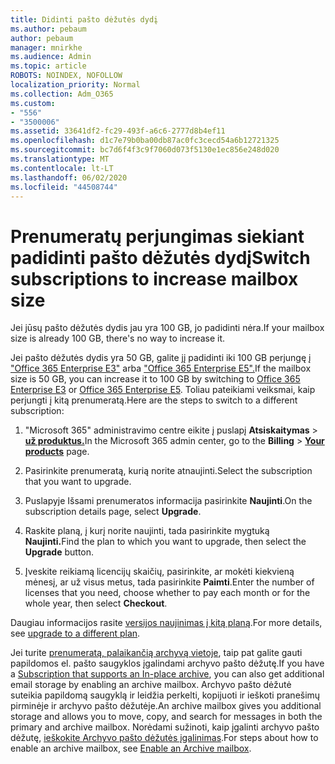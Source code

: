 ```yaml
---
title: Didinti pašto dėžutės dydį
ms.author: pebaum
author: pebaum
manager: mnirkhe
ms.audience: Admin
ms.topic: article
ROBOTS: NOINDEX, NOFOLLOW
localization_priority: Normal
ms.collection: Adm_O365
ms.custom:
- "556"
- "3500006"
ms.assetid: 33641df2-fc29-493f-a6c6-2777d8b4ef11
ms.openlocfilehash: d1c7e79b0ba00db87ac0fc3cecd54a6b12721325
ms.sourcegitcommit: bc7d6f4f3c9f7060d073f5130e1ec856e248d020
ms.translationtype: MT
ms.contentlocale: lt-LT
ms.lasthandoff: 06/02/2020
ms.locfileid: "44508744"
---
```

# <a name="switch-subscriptions-to-increase-mailbox-size"></a><span data-ttu-id="e0d06-102">Prenumeratų perjungimas siekiant padidinti pašto dėžutės dydį</span><span class="sxs-lookup"><span data-stu-id="e0d06-102">Switch subscriptions to increase mailbox size</span></span>

<span data-ttu-id="e0d06-103">Jei jūsų pašto dėžutės dydis jau yra 100 GB, jo padidinti nėra.</span><span class="sxs-lookup"><span data-stu-id="e0d06-103">If your mailbox size is already 100 GB, there's no way to increase it.</span></span>
  
<span data-ttu-id="e0d06-104">Jei pašto dėžutės dydis yra 50 GB, galite jį padidinti iki 100 GB perjungę į ["Office 365 Enterprise E3"](https://products.office.com/business/office-365-enterprise-e3-business-software) arba ["Office 365 Enterprise E5".](https://products.office.com/business/office-365-enterprise-e5-business-software)</span><span class="sxs-lookup"><span data-stu-id="e0d06-104">If the mailbox size is 50 GB, you can increase it to 100 GB by switching to [Office 365 Enterprise E3](https://products.office.com/business/office-365-enterprise-e3-business-software) or [Office 365 Enterprise E5](https://products.office.com/business/office-365-enterprise-e5-business-software).</span></span> <span data-ttu-id="e0d06-105">Toliau pateikiami veiksmai, kaip perjungti į kitą prenumeratą.</span><span class="sxs-lookup"><span data-stu-id="e0d06-105">Here are the steps to switch to a different subscription:</span></span>
  
1. <span data-ttu-id="e0d06-106">"Microsoft 365" administravimo centre eikite į puslapį **Atsiskaitymas** \> **[už produktus.](https://go.microsoft.com/fwlink/p/?linkid=842054)**</span><span class="sxs-lookup"><span data-stu-id="e0d06-106">In the Microsoft 365 admin center, go to the **Billing** \> **[Your products](https://go.microsoft.com/fwlink/p/?linkid=842054)** page.</span></span>

2. <span data-ttu-id="e0d06-107">Pasirinkite prenumeratą, kurią norite atnaujinti.</span><span class="sxs-lookup"><span data-stu-id="e0d06-107">Select the subscription that you want to upgrade.</span></span>

3. <span data-ttu-id="e0d06-108">Puslapyje Išsami prenumeratos informacija pasirinkite **Naujinti**.</span><span class="sxs-lookup"><span data-stu-id="e0d06-108">On the subscription details page, select **Upgrade**.</span></span>

4. <span data-ttu-id="e0d06-109">Raskite planą, į kurį norite naujinti, tada pasirinkite mygtuką **Naujinti.**</span><span class="sxs-lookup"><span data-stu-id="e0d06-109">Find the plan to which you want to upgrade, then select the **Upgrade** button.</span></span>

5. <span data-ttu-id="e0d06-110">Įveskite reikiamą licencijų skaičių, pasirinkite, ar mokėti kiekvieną mėnesį, ar už visus metus, tada pasirinkite **Paimti**.</span><span class="sxs-lookup"><span data-stu-id="e0d06-110">Enter the number of licenses that you need, choose whether to pay each month or for the whole year, then select **Checkout**.</span></span>

<span data-ttu-id="e0d06-111">Daugiau informacijos rasite [versijos naujinimas į kitą planą](https://docs.microsoft.com/microsoft-365/commerce/subscriptions/upgrade-to-different-plan).</span><span class="sxs-lookup"><span data-stu-id="e0d06-111">For more details, see [upgrade to a different plan](https://docs.microsoft.com/microsoft-365/commerce/subscriptions/upgrade-to-different-plan).</span></span>

<span data-ttu-id="e0d06-112">Jei turite [prenumeratą, palaikančią archyvą vietoje](https://docs.microsoft.com/office365/servicedescriptions/exchange-online-archiving-service-description/exchange-online-archiving-service-description), taip pat galite gauti papildomos el. pašto saugyklos įgalindami archyvo pašto dėžutę.</span><span class="sxs-lookup"><span data-stu-id="e0d06-112">If you have a [Subscription that supports an In-place archive](https://docs.microsoft.com/office365/servicedescriptions/exchange-online-archiving-service-description/exchange-online-archiving-service-description), you can also get additional email storage by enabling an archive mailbox.</span></span> <span data-ttu-id="e0d06-113">Archyvo pašto dėžutė suteikia papildomą saugyklą ir leidžia perkelti, kopijuoti ir ieškoti pranešimų pirminėje ir archyvo pašto dėžutėje.</span><span class="sxs-lookup"><span data-stu-id="e0d06-113">An archive mailbox gives you additional storage and allows you to move, copy, and search for messages in both the primary and archive mailbox.</span></span> <span data-ttu-id="e0d06-114">Norėdami sužinoti, kaip įgalinti archyvo pašto dėžutę, [ieškokite Archyvo pašto dėžutės įgalinimas](https://docs.microsoft.com/microsoft-365/compliance/enable-archive-mailboxes).</span><span class="sxs-lookup"><span data-stu-id="e0d06-114">For steps about how to enable an archive mailbox, see [Enable an Archive mailbox](https://docs.microsoft.com/microsoft-365/compliance/enable-archive-mailboxes).</span></span>